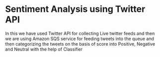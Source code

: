 # Sentiment Analysis using Twitter API
In this we have used Twitter API for collecting Live twitter feeds and then we are using Amazon SQS service for feeding tweets into the queue and then categorizing the tweets on the basis of score into Positive, Negative and Neutral with the help of Classifier
